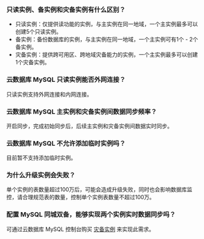 ### 只读实例、备实例和灾备实例有什么区别？
- 只读实例：仅提供读功能的实例，与主实例在同一地域，一个主实例最多可以创建5个只读实例。
- 备实例：备份数据库的实例，与主实例在同一地域，一个主实例可有1个 - 2个备实例。
- 灾备实例：提供跨可用区、跨地域灾备能力的实例，一个主实例最多可以创建1个灾备实例。

### 云数据库 MySQL 只读实例能否外网连接？
只读实例支持外网连接和内网连接。

### 云数据库 MySQL 主实例和灾备实例间数据同步频率？
开启同步，完成初始同步后，后续主实例和灾备实例间数据实时同步。

### 云数据库 MySQL 不允许添加临时实例吗？
目前暂不支持添加临时实例。

### 为什么升级实例会失败？
单个实例的表数量超过100万后，可能会造成升级失败，同时也会影响数据库监控，请合理规范表的数量，控制单个实例表数量不超过100万。

### 配置 MySQL 同城双备，能够实现两个实例实时数据同步吗？
可通过云数据库 MySQL 控制台购买 [灾备实例](https://cloud.tencent.com/document/product/236/7272) 来实现此需求。
